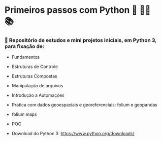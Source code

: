 # Primeiros passos com Python :snake: :woman_technologist: :books:

### :rocket: Repositório de estudos e mini projetos iniciais, em Python 3, para fixação de:

* Fundamentos

* Estruturas de Controle

* Estruturas Compostas

* Manipulação de arquivos

* Introdução a Automações

* Pratica com dados geoespaciais e georeferenciais: folium e geopandas

* folium maps

* POO


* Download do Python 3: https://www.python.org/downloads/
